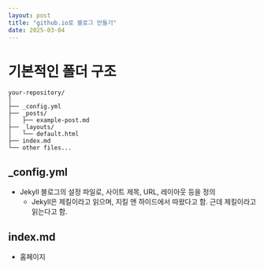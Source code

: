 ```yaml
---
layout: post
title: "github.io로 블로그 만들기"
date: 2025-03-04
---
```


# 기본적인 폴더 구조
```
your-repository/
│
├── _config.yml
├── _posts/
│   ├── example-post.md
├── _layouts/
│   └── default.html
├── index.md
└── other files...
```

## _config.yml
- Jekyll 블로그의 설정 파일로, 사이트 제목, URL, 레이아웃 등을 정의
    - Jekyll은 제킬이라고 읽으며, 지킬 앤 하이드에서 따왔다고 함. 근데 제킬이라고 읽는다고 함.

## index.md
- 홈페이지